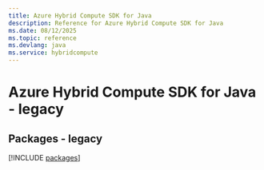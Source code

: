 ```yaml
---
title: Azure Hybrid Compute SDK for Java
description: Reference for Azure Hybrid Compute SDK for Java
ms.date: 08/12/2025
ms.topic: reference
ms.devlang: java
ms.service: hybridcompute
---
```

# Azure Hybrid Compute SDK for Java - legacy
## Packages - legacy
[!INCLUDE [packages](hybrid-compute-index.md)]